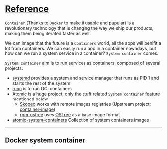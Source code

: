 # [Reference](http://www.projectatomic.io/blog/2016/09/intro-to-system-containers/)
`Container` (Thanks to `Docker` to make it usable and pupular) is a revolutionary technology that is changing the way we ship our products, making them being iterated faster as well.


We can image that the future is a `Containers` world, all the apps will benifit a lot from containers. We can easily run a app in a container nowadays, but how can we run a system service in a container? `System container` comes.

`System container` aim is to run services as containers, composed of several projects: 
- [systemd](https://github.com/systemd/systemd) provides a system and service manager that runs as PID 1 and starts the rest of the system
- [runc](https://github.com/opencontainers/runc) is to run OCI containers
- [Atomic](https://github.com/projectatomic/atomic) is a huge project, only the stuff related `System container` feature mentioned below
  - [Skopeo](https://github.com/projectatomic/skopeo) works with remote images registries (Upstream project: [container-image](https://github.com/containers/image))
  - [rpm-ostree](https://github.com/projectatomic/rpm-ostree) uses [OSTree](https://ostree.readthedocs.io/en/latest/) as a base image format
- [atomic-system-containers](https://github.com/projectatomic/atomic-system-containers) Collection of system containers images
---

## Docker system container

